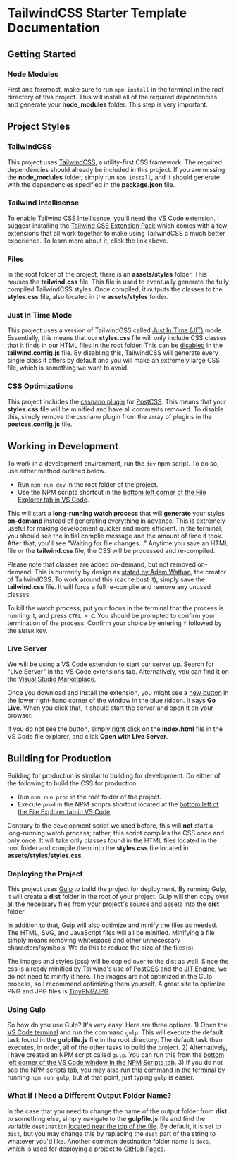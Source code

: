 # TailwindCSS Starter Template Documentation
## Getting Started
### Node Modules
First and foremost, make sure to run `npm install` in the terminal in the root directory of this project.  This will install all of the required dependencies and generate your **node_modules** folder.  This step is very important.

## Project Styles
### TailwindCSS
This project uses [TailwindCSS](https://tailwindcss.com/ "TailwindCSS"), a utility-first CSS framework.  The required dependencies should already be included in this project.  If you are missing the **node_modules** folder, simply run `npm install`, and it should generate with the dependencies specified in the **package.json** file.
### Tailwind Intellisense
To enable Tailwind CSS Intellisense, you'll need the VS Code extension.  I suggest installing the [Tailwind CSS Extension Pack](https://marketplace.visualstudio.com/items?itemName=andrewmcodes.tailwindcss-extension-pack) which comes with a few extensions that all work together to make using TailwindCSS a much better experience.  To learn more about it, click the link above.
### Files
In the root folder of the project, there is an **assets/styles** folder.  This houses the **tailwind.css** file.  This file is used to eventually generate the fully compiled TailwindCSS styles.  Once compiled, it outputs the classes to the **styles.css** file, also located in the **assets/styles** folder.
### Just In Time Mode
This project uses a version of TailwindCSS called [Just In Time (JIT)](https://tailwindcss.com/docs/just-in-time-mode "Just In Time (JIT)") mode.  Essentially, this means that our **styles.css** file will only include CSS classes that it finds in our HTML files in the root folder.  This can be [disabled](https://tailwindcss.com/docs/just-in-time-mode#enabling-jit-mode "disabled") in the **tailwind.config.js** file.  By disabling this, TailwindCSS will generate every single class it offers by default and you will make an extremely large CSS file, which is something we want to avoid.
### CSS Optimizations
This project includes the [cssnano plugin](https://cssnano.co/docs/introduction) for [PostCSS](https://postcss.org/).  This means that your **styles.css** file will be minified and have all comments removed.  To disable this, simply remove the cssnano plugin from the array of plugins in the **postcss.config.js** file.

## Working in Development
To work in a development environment, run the `dev` npm script.  To do so, use either method outlined below.
- Run `npm run dev` in the root folder of the project.
- Use the NPM scripts shortcut in the [bottom left corner of the File Explorer tab in VS Code](https://imgur.com/a/pLlZvpk.png).

This will start a **long-running watch process** that will **generate** your styles **on-demand** instead of generating everything in advance.  This is extremely useful for making development quicker and more efficient.  In the terminal, you should see the initial complie message and the amount of time it took.  After that, you'll see "Waiting for file changes..."  Anytime you save an HTML file or the **tailwind.css** file, the CSS will be processed and re-compiled.

Please note that classes are added on-demand, but not removed on-demand.  This is currently by design as [stated by Adam Wathan](https://github.com/tailwindlabs/tailwindcss/issues/4098#issuecomment-821867583 "stated by Adam Wathan"), the creator of TailwindCSS.  To work around this (cache bust it), simply save the **tailwind.css** file.  It will force a full re-compile and remove any unused classes.

To kill the watch process, put your focus in the terminal that the process is running it, and press `CTRL + C`.  You should be prompted to confirm your termination of the process.  Confirm your choice by entering `Y` followed by the `ENTER` key.

### Live Server
We will be using a VS Code extension to start our server up.  Search for "Live Server" in the VS Code extensions tab.  Alternatively, you can find it on the [Visual Studio Marketplace](https://marketplace.visualstudio.com/items?itemName=ritwickdey.LiveServer).

Once you download and install the extension, you might see a [new button](https://imgur.com/a/KiUuKno.png) in the lower right-hand corner of the window in the blue riddon.  It says **Go Live**.  When you click that, it should start the server and open it on your browser.

If you do not see the button, simply [right click](https://imgur.com/a/SR1f6sC.png) on the **index.html** file in the VS Code file explorer, and click **Open with Live Server**.

## Building for Production
Building for production is similar to building for development.  Do either of the following to build the CSS for production.
- Run `npm run prod` in the root folder of the project.
- Execute `prod` in the NPM scripts shortcut located at the [bottom left of the File Explorer tab in VS Code](https://imgur.com/a/sXlKWwV.png).

Contrary to the development script we used before, this will **not** start a long-running watch process; rather, this script compiles the CSS once and only once.  It will take only classes found in the HTML files located in the root folder and compile them into the **styles.css** file located in **assets/styles/styles.css**.

### Deploying the Project
This project uses [Gulp](https://www.npmjs.com/package/gulp) to build the project for deployment. By running Gulp, it will create a **dist** folder in the root of your project. Gulp will then copy over all the necessary files from your project's source and assets into the **dist** folder. 

In addition to that, Gulp will also optimize and minify the files as needed. The HTML, SVG, and JavaScript files will all be minified. Minifying a file simply means removing whitespace and other unnecessary characters/symbols. We do this to reduce the size of the files(s).

The images and styles (css) will be copied over to the dist as well. Since the css is already minified by Tailwind's use of [PostCSS](https://postcss.org/) and the [JIT Engine](https://tailwindcss.com/docs/just-in-time-mode), we do not need to minify it here. The images are not optimized in the Gulp process, so I recommend optimizing them yourself. A great site to optimize PNG and JPG files is [TinyPNG/JPG](https://tinypng.com/).

### Using Gulp
So how do you use Gulp? It's very easy! Here are three options. 1) Open the [VS Code terminal](https://imgur.com/a/JbdX0if.png) and run the command `gulp`. This will execute the default task found in the **gulpfile.js** file in the root directory. The default task then executes, in order, all of the other tasks to build the project. 2) Alternatively, I have created an NPM script called `gulp`. You can run this from the [bottom left corner of the VS Code window in the NPM Scripts tab](https://imgur.com/a/3hGD00j.png). 3) If you do not see the NPM scripts tab, you may also [run this command in the terminal](https://imgur.com/a/Ucmbmtz.png) by running `npm run gulp`, but at that point, just typing `gulp` is easier.

### What if I Need a Different Output Folder Name?
In the case that you need to change the name of the output folder from **dist** to something else, simply navigate to the **gulpfile.js** file and find the variable `destination` [located near the top of the file](https://imgur.com/a/MqWSltR.png). By default, it is set to `dist`, but you may change this by replacing the `dist` part of the string to whatever you'd like. Another common destination folder name is `docs`, which is used for deploying a project to [GitHub Pages](https://pages.github.com/).
